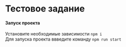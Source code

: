 # Тестовое задание

#### Запуск проекта

Установите необходимые зависимости <code>npm i</code> <br /> Для запуска проекта ввведите команду <code>npm run start</code>
